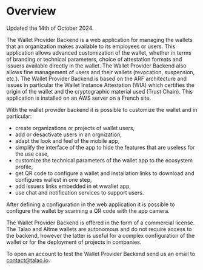 # Overview

Updated the 14th of October 2024.

The Wallet Provider Backend is a web application for managing the wallets that an organization makes available to its employees or users. This application allows advanced customization of the wallet, whether in terms of branding or technical parameters, choice of attestation formats and issuers available directly in the wallet. The Wallet Provider Backend also allows fine management of users and their wallets (revocation, suspension, etc.). The Wallet Provider Backend is based on the ARF architecture and issues in particular the Wallet Instance Attestation (WIA) which certifies the origin of the wallet and the cryptographic material used (Trust Chain). This application is installed on an AWS server on a French site.

With the wallet provider backend it is possible to customize the wallet and in particular:

- create organizations or projects of wallet users,
- add or desactivate users in an orgnization,
- adapt the look and feel of the mobile app,
- simplify the interface of the app to hide the features that are useless for the use case,
- customize the technical parameters of the wallet app to the ecosystem profile,
- get QR code to configure a wallet and installation links to download and configures wallest in one step,
- add issuers links embedded in et wwallet app,
- use chat and notification services to support users.

After defining a configuration in the web application it is possible to configure the wallet by scanning a QR code with the app camera.

The Wallet Provider Backend is offered in the form of a commercial license. The Talao and Altme wallets are autonomous and do not require access to the backend, however the latter is useful for a complex configuration of the wallet or for the deployment of projects in companies.

To open an account to test the Wallet Provider Backend send us an email to [contact@talao.io](mailto:contact@talao.io).
